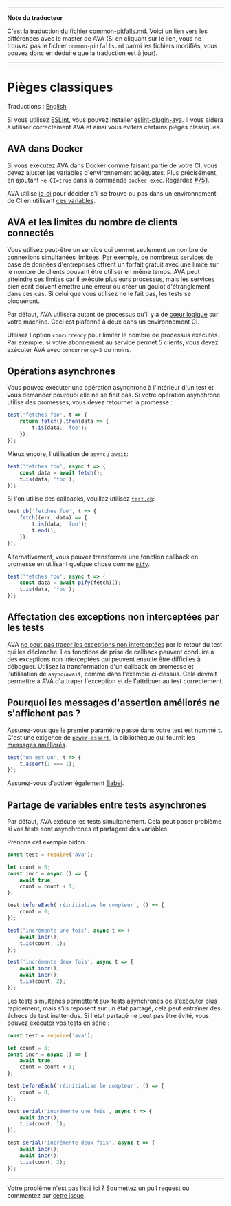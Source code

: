 ___
**Note du traducteur**

C'est la traduction du fichier [common-pitfalls.md](https://github.com/avajs/ava/blob/master/docs/common-pitfalls.md). Voici un [lien](https://github.com/avajs/ava/compare/79b2ea30c125f44e4d47bdafdeec351cddb5911a...master#diff-ea157780fd005702cef8a1ddf5ec347b) vers les différences avec le master de AVA (Si en cliquant sur le lien, vous ne trouvez pas le fichier `common-pitfalls.md` parmi les fichiers modifiés, vous pouvez donc en déduire que la traduction est à jour).
___
# Pièges classiques

Traductions : [English](https://github.com/avajs/ava/blob/master/docs/08-common-pitfalls.md)

Si vous utilisez [ESLint](http://eslint.org/), vous pouvez installer [eslint-plugin-ava](https://github.com/avajs/eslint-plugin-ava). Il vous aidera à utiliser correctement AVA et ainsi vous évitera certains pièges classiques.

## AVA dans Docker

Si vous exécutez AVA dans Docker comme faisant partie de votre CI, vous devez ajuster les variables d'environnement adéquates. Plus précisément, en ajoutant `-e CI=true` dans la commande `docker exec`. Regardez [#751](https://github.com/avajs/ava/issues/751).

AVA utilise [is-ci](https://github.com/watson/is-ci) pour décider s'il se trouve ou pas dans un environnement de CI en utilisant [ces variables](https://github.com/watson/ci-info/blob/master/index.js).

## AVA et les limites du nombre de clients connectés

Vous utilisez peut-être un service qui permet seulement un nombre de connexions simultanées limitées. Par exemple, de nombreux services de base de données d'entreprises offrent un forfait gratuit avec une limite sur le nombre de clients pouvant être utiliser en même temps. AVA peut atteindre ces limites car il exécute plusieurs processus, mais les services bien écrit doivent émettre une erreur ou créer un goulot d'étranglement dans ces cas. Si celui que vous utilisez ne le fait pas, les tests se bloqueront.

Par défaut, AVA utilisera autant de processus qu'il y a de [cœur logique](https://superuser.com/questions/1105654/logical-vs-physical-cpu-performance) sur votre machine. Ceci est plafonné à deux dans un environnement CI.

Utilisez l'option `concurrency` pour limiter le nombre de processus exécutés. Par exemple, si votre abonnement au service permet 5 clients, vous devez exécuter AVA avec `concurrency=5` ou moins.

## Opérations asynchrones

Vous pouvez exécuter une opération asynchrone à l'intérieur d'un test et vous demander pourquoi elle ne se finit pas. Si votre opération asynchrone utilise des promesses, vous devez retourner la promesse :

```js
test('fetches foo', t => {
	return fetch().then(data => {
		t.is(data, 'foo');
	});
});
```

Mieux encore, l'utilisation de `async` / `await`:

```js
test('fetches foo', async t => {
	const data = await fetch();
	t.is(data, 'foo');
});
```

Si l'on utilise des callbacks, veuillez utilisez [`test.cb`](./01-writing-tests.md#prise-en-charge-du-callback):

```js
test.cb('fetches foo', t => {
	fetch((err, data) => {
		t.is(data, 'foo');
		t.end();
	});
});
```

Alternativement, vous pouvez transformer une fonction callback en promesse en utilisant quelque chose comme [`pify`](https://github.com/sindresorhus/pify).

```js
test('fetches foo', async t => {
	const data = await pify(fetch)();
	t.is(data, 'foo');
});
```

## Affectation des exceptions non interceptées par les tests

AVA [ne peut pas tracer les exceptions non interceptées](https://github.com/avajs/ava/issues/214) par le retour du test qui les déclenche. Les fonctions de prise de callback peuvent conduire à des exceptions non interceptées qui peuvent ensuite être difficiles à déboguer. Utilisez la transformation d'un callback en promesse et l'utilisation de `async`/`await`, comme dans l'exemple ci-dessus. Cela devrait permettre à AVA d'attraper l'exception et de l'attribuer au test correctement.

## Pourquoi les messages d'assertion améliorés ne s'affichent pas ?

Assurez-vous que le premier paramètre passé dans votre test est nommé `t`. C'est une exigence de [`power-assert`](https://github.com/power-assert-js/power-assert), la bibliothèque qui fournit les [messages améliorés](./03-assertions.md#messages-dassertions-améliorés).

```js
test('un est un', t => {
	t.assert(1 === 1);
});
```

Assurez-vous d'activer également [Babel](./recipes/babel.md).

## Partage de variables entre tests asynchrones

Par défaut, AVA exécute les tests simultanément. Cela peut poser problème si vos tests sont asynchrones et partagent des variables.

Prenons cet exemple bidon :

```js
const test = require('ava');

let count = 0;
const incr = async () => {
	await true;
	count = count + 1;
};

test.beforeEach('réinitialise le compteur', () => {
	count = 0;
});

test('incrémente une fois', async t => {
	await incr();
	t.is(count, 1);
});

test('incrémente deux fois', async t => {
	await incr();
	await incr();
	t.is(count, 2);
});
```

Les tests simultanés permettent aux tests asynchrones de s'exécuter plus rapidement, mais s'ils reposent sur un état partagé, cela peut entraîner des échecs de test inattendus. Si l'état partagé ne peut pas être évité, vous pouvez exécuter vos tests en série :

```js
const test = require('ava');

let count = 0;
const incr = async () => {
	await true;
	count = count + 1;
};

test.beforeEach('réinitialise le compteur', () => {
	count = 0;
});

test.serial('incrémente une fois', async t => {
	await incr();
	t.is(count, 1);
});

test.serial('incrémente deux fois', async t => {
	await incr();
	await incr();
	t.is(count, 2);
});
```

---

Votre problème n'est pas listé ici ? Soumettez un pull request ou commentez sur [cette issue](https://github.com/avajs/ava/issues/404).
